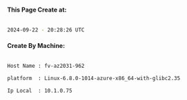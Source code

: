 
   
#### This Page Create at:

```bash

2024-09-22 - 20:28:26 UTC

```

#### Create By Machine:

```bash

Host Name : fv-az2031-962

platform  : Linux-6.8.0-1014-azure-x86_64-with-glibc2.35

Ip Local  : 10.1.0.75

```


